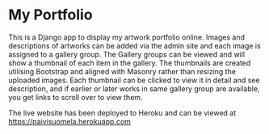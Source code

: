 # My Portfolio
This is a Django app to display my artwork portfolio online. Images and descriptions of artworks
can be added via the admin site and each image is assigned to a gallery group. The Gallery
groups can be viewed and will show a thumbnail of each item in the gallery. The thumbnails
are created utilising Bootstrap and aligned with Masonry rather than resizing the uploaded
images. Each thumbnail can be clicked to view it in detail and see description, and if earlier or 
later works in same gallery group are available, you get links to scroll over to view them.

The live website has been deployed to Heroku and can be viewed at 
https://paivisuomela.herokuapp.com


